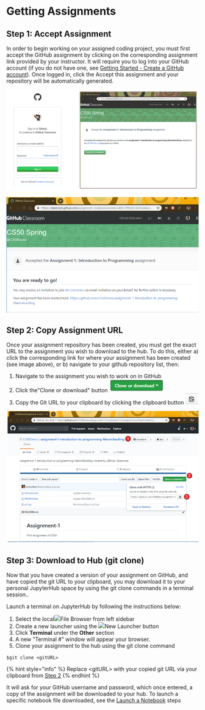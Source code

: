 # Getting Assignments

## Step 1: Accept Assignment

In order to begin working on your assigned coding project, you must first accept the GitHub assignment by clicking on the corresponding assignment link provided by your instructor. It will require you to log into your GitHub account \(if you do not have one, see [Getting Started - Create a GitHub account](overview.md#step-0-create-a-github-account)\). Once logged in, click the Accept this assignment and your repository will be automatically generated.

![](../.gitbook/assets/acceptassignment.gif)



![](../.gitbook/assets/image%20%2810%29.png)

## Step 2: Copy Assignment URL

Once your assignment repository has been created, you must get the exact URL to the assignment you wish to download to the hub. To do this, either a\) click the corresponding link for where your assignment has been created \(see image above\), or b\) navigate to your github repository list, then:

1. Navigate to the assignment you wish to work on in GitHub
2. Click the"Clone or download" button ![](../.gitbook/assets/image%20%2815%29.png)
3. Copy the Git URL to your clipboard by clicking the clipboard button ![](../.gitbook/assets/image%20%289%29.png) 

![Following these steps will copy the URL to your clipboard](../.gitbook/assets/cloneurl.png)

## Step 3: Download to Hub \(git clone\)

Now that you have created a version of your assignment on GitHub, and have copied the git URL to your clipboard, you may download it to your personal JupyterHub space by using the git clone commands in a terminal session.. 

Launch a terminal on JupyterHub by following the instructions below:

1. Select the local![](https://firebasestorage.googleapis.com/v0/b/gitbook-28427.appspot.com/o/assets%2F-LLCCXzhzhO5fUT5UTHC%2F-LMmBQGJ7BT7b2AWahYH%2F-LMlxyNgzr5hNq7NVLZt%2FScreenshot%20from%202018-09-19%2009-14-01.png?alt=media&token=fe7682b4-5b85-4043-bfca-360ffd79dea8)File Browser from left sidebar
2. Create a new launcher using the ![](https://firebasestorage.googleapis.com/v0/b/gitbook-28427.appspot.com/o/assets%2F-LLCCXzhzhO5fUT5UTHC%2F-LMnMc81jihkXNmOWoVK%2F-LMnMdrGWVaRcDlycwXr%2FScreenshot%20from%202018-09-19%2015-46-05.png?alt=media&token=ce6cda07-111d-4da1-a23e-4f84f72b82c6)New Launcher button
3. Click **Terminal** under the **Other** section
4. A new “Terminal \#” window will appear your browser.
5. Clone your assignment to the hub using the git clone command

```
$git clone <gitURL>
```

{% hint style="info" %}
 Replace &lt;gitURL&gt; with your copied git URL via your clipboard from [Step 2](getting-assignments.md#step-2-copy-assignment-url)
{% endhint %}

It will ask for your GitHub username and password, which once entered, a copy of the assignment will be downloaded to your hub. To launch a specific notebook file downloaded, see the [Launch a Notebook](../getting-started/launch-an-existing-notebook.md#opening-an-existing-notebook-on-your-hub) steps

